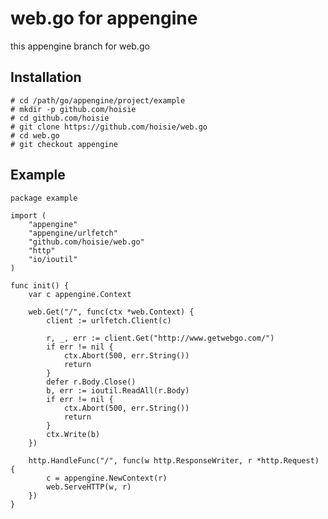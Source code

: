 # web.go for appengine

this appengine branch for web.go

## Installation

    # cd /path/go/appengine/project/example
    # mkdir -p github.com/hoisie
    # cd github.com/hoisie
    # git clone https://github.com/hoisie/web.go
    # cd web.go
    # git checkout appengine

## Example

    package example
    
    import (
    	"appengine"
    	"appengine/urlfetch"
    	"github.com/hoisie/web.go"
    	"http"
    	"io/ioutil"
    )
    
    func init() {
    	var c appengine.Context
    
    	web.Get("/", func(ctx *web.Context) {
    		client := urlfetch.Client(c)
    
    		r, _, err := client.Get("http://www.getwebgo.com/")
    		if err != nil {
    			ctx.Abort(500, err.String())
    			return
    		}
    		defer r.Body.Close()
    		b, err := ioutil.ReadAll(r.Body)
    		if err != nil {
    			ctx.Abort(500, err.String())
    			return
    		}
    		ctx.Write(b)
    	})
    
    	http.HandleFunc("/", func(w http.ResponseWriter, r *http.Request) {
    		c = appengine.NewContext(r)
    		web.ServeHTTP(w, r)
    	})
    }
